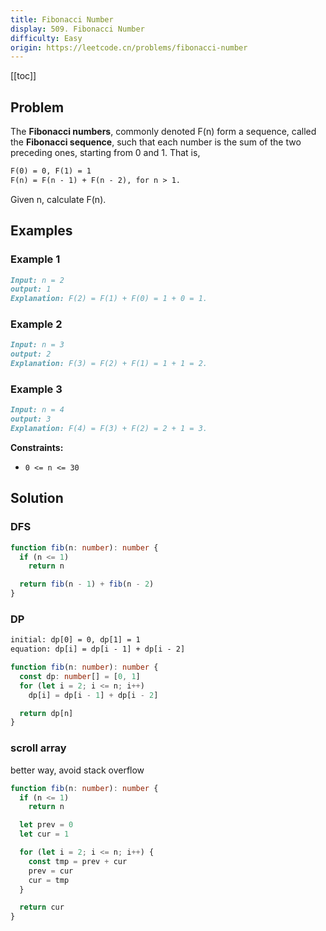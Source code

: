 ```yaml
---
title: Fibonacci Number
display: 509. Fibonacci Number
difficulty: Easy
origin: https://leetcode.cn/problems/fibonacci-number
---
```


[[toc]]

## Problem

The **Fibonacci numbers**, commonly denoted F(n) form a sequence, called the **Fibonacci sequence**, such that each number is the sum of the two preceding ones, starting from 0 and 1. That is,

```md
F(0) = 0, F(1) = 1
F(n) = F(n - 1) + F(n - 2), for n > 1.
```

Given n, calculate F(n).

## Examples

### Example 1

```md
Input: n = 2
output: 1
Explanation: F(2) = F(1) + F(0) = 1 + 0 = 1.
```

### Example 2

```md
Input: n = 3
output: 2
Explanation: F(3) = F(2) + F(1) = 1 + 1 = 2.
```

### Example 3

```md
Input: n = 4
output: 3
Explanation: F(4) = F(3) + F(2) = 2 + 1 = 3.
```

**Constraints:**

- `0 <= n <= 30`

## Solution

### DFS

```ts
function fib(n: number): number {
  if (n <= 1)
    return n

  return fib(n - 1) + fib(n - 2)
}
```

### DP

```txt
initial: dp[0] = 0, dp[1] = 1
equation: dp[i] = dp[i - 1] + dp[i - 2]
```

```ts
function fib(n: number): number {
  const dp: number[] = [0, 1]
  for (let i = 2; i <= n; i++)
    dp[i] = dp[i - 1] + dp[i - 2]

  return dp[n]
}
```

### scroll array

better way, avoid stack overflow

```ts
function fib(n: number): number {
  if (n <= 1)
    return n

  let prev = 0
  let cur = 1

  for (let i = 2; i <= n; i++) {
    const tmp = prev + cur
    prev = cur
    cur = tmp
  }

  return cur
}
```

